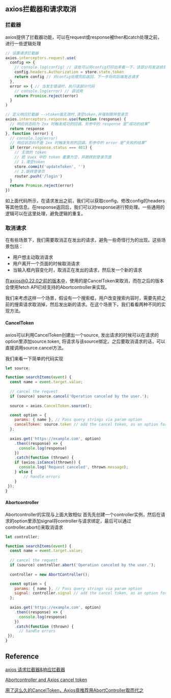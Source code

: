 ## axios拦截器和请求取消 

### 拦截器
axios提供了拦截器功能，可以在request或response被then和catch处理之前，进行一些逻辑处理

```javascript 
// 设置请求拦截器
axios.interceptors.request.use(
  config => {
    // console.log(config) // 该处可以将config打印出来看一下，该部分将发送给后端（server端）
    config.headers.Authorization = store.state.token
    return config // 对config处理完后返回，下一步将向后端发送请求
  },
  error => { // 当发生错误时，执行该部分代码
    // console.log(error) // 调试用
    return Promise.reject(error)
  }
)

// 定义响应拦截器 -->token值无效时,清空token,并强制跳转登录页
axios.interceptors.response.use(function (response) {
  // 响应状态码为 2xx 时触发成功的回调，形参中的 response 是“成功的结果”
  return response
}, function (error) {
  // console.log(error)
  // 响应状态码不是 2xx 时触发失败的回调，形参中的 error 是“失败的结果”
  if (error.response.status === 401) {
    // 无效的 token
    // 把 Vuex 中的 token 重置为空，并跳转到登录页面
    // 1.清空token
    store.commit('updateToken', '')
    // 2.跳转登录页
    router.push('/login')
  }
  return Promise.reject(error)
})
```

如上面代码所示，在请求发出之前，我们可以获取config，修改config的headers等其他信息。在response返回后，我们可以对response进行预处理。一些通用的逻辑可以在这里处理，避免逻辑的重复。 


### 取消请求
在有些场景下，我们需要取消正在发出的请求，避免一些奇怪行为的出现。这些场景包括：
- 用户想主动取消请求
- 用户离开一个页面的时候取消请求
- 当输入框内容变化时，取消正在发出的请求，然后发一个新的请求

在axios@0.22.0之前的版本中，使用的是CancelToken来取消，而在之后的版本会使用fetch API已经支持的Abortcontroller来实现。

我们来考虑这样一个场景，假设有一个搜索框，用户改变搜索内容时，需要先把之前的搜索请求取消掉，然后发出新的请求。在这个场景下，我们看看两种不同的实现方法。

#### CancelToken
axios可以利用CancelToken创建出一个source, 发出请求的时候可以在请求的option里添加source.token, 将请求与该source绑定。之后要取消请求的话，可以直接调用source.cancel方法。

我们来看一下简单的代码实现

```javascript
let source;

function searchItems(event) {
  const name = event.target.value;
  
  // cancel the request
  if (source) source.cancel('Operation canceled by the user.');
  
  source = axios.CancelToken.source();

  const option = {
    params: { name }, // Pass query strings via param option
    cancelToken: source.token // add the cancel token, as an option for the request
  };
  
  axios.get('https://example.com', option)
    .then((response) => {
      console.log(response)
    })
    .catch(function (thrown) {
    if (axios.isCancel(thrown)) {
      console.log('Request canceled', thrown.message);
    } else {
        // handle errors
    }
 });
}
```

#### Abortcontroller

Abortcontroller的实现与上面大致相似 
首先先创建一个controller实例，然后在请求的option里添加signal将controller与请求绑定，最后可以通过controller.abort()来取消请求
```javascript
let controller;

function searchItems(event) {
  const name = event.target.value;
  
  // cancel the request
  if (source) controller.abort('Operation canceled by the user.');
  
  controller = new AbortController();

  const option = {
    params: { name }, // Pass query strings via param option
    signal: controller.signal // add the cancel token, as an option for the request
  };
  
  axios.get('https://example.com', option)
    .then((response) => {
      console.log(response)
    })
    .catch(function (thrown) {
      // handle errors
 });
}
```


## Reference
[axios 请求拦截器&响应拦截器](https://juejin.cn/post/7100470316857557006)

[Abortcontroller and Axios cancel token](https://03balogun.medium.com/practical-use-case-of-the-abortcontroller-and-axios-cancel-token-7c75bf85f3ea)


[用了这么久的CancelToken，Axios竟推荐用AbortController取而代之](https://juejin.cn/post/7134326391977279501)